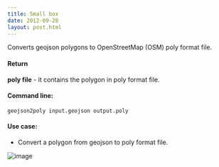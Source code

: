```yaml
---
title: Small box
date: 2012-09-28
layout: post.html
---
```


Converts geojson polygons to OpenStreetMap (OSM) poly format file.

#### Return

**poly file** - it contains the polygon in poly format file.

#### Command line:

```geojson2poly input.geojson output.poly```

#### Use case:
- Convert a polygon from geojson to poly format file.

![image](https://user-images.githubusercontent.com/19536044/47043059-4a5e0800-d152-11e8-9cc7-bc17ea7db362.png)
